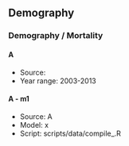 ## Demography

### Demography / Mortality


#### A
- Source:
- Year range: 2003-2013

#### A - m1
- Source: A
- Model: x
- Script: scripts/data/compile_.R
